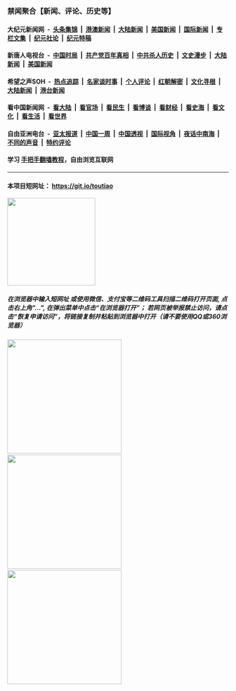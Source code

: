 ### 禁闻聚合【新闻、评论、历史等】

#### 大纪元新闻网 &nbsp;-&nbsp; [头条集锦](indexes/E头条集锦.md?t=02131122) &nbsp;|&nbsp; [港澳新闻](indexes/E港澳新闻.md?t=02131122)  &nbsp;|&nbsp; [大陆新闻](indexes/E大陆新闻.md?t=02131122) &nbsp;|&nbsp; [美国新闻](indexes/E美国新闻.md?t=02131122) &nbsp;|&nbsp; [国际新闻](indexes/E国际新闻.md?t=02131122) &nbsp;|&nbsp; [专栏文集](indexes/E专栏文集.md?t=02131122) &nbsp;|&nbsp; [纪元社论](indexes/E纪元社论.md?t=02131122) &nbsp;|&nbsp; [纪元特稿](indexes/E纪元特稿.md?t=02131122) 

#### 新唐人电视台 &nbsp;-&nbsp; [中国时局](indexes/N中国时局.md?t=02131122) &nbsp;|&nbsp; [共产党百年真相](indexes/N共产党百年真相.md?t=02131122) &nbsp;|&nbsp; [中共杀人历史](indexes/N中共杀人历史.md?t=02131122) &nbsp;|&nbsp; [文史漫步](indexes/N文史漫步.md?t=02131122) &nbsp;|&nbsp; [大陆新闻](indexes/N大陆新闻.md?t=02131122) &nbsp;|&nbsp; [美国新闻](indexes/N美国新闻.md?t=02131122)

#### 希望之声SOH &nbsp;-&nbsp; [热点追踪](indexes/H热点追踪.md?t=02131122) &nbsp;|&nbsp; [名家谈时事](indexes/H名家谈时事.md?t=02131122) &nbsp;|&nbsp; [个人评论](indexes/H个人评论.md?t=02131122)  &nbsp;|&nbsp; [红朝解密](indexes/H红朝解密.md?t=02131122) &nbsp;|&nbsp; [文化寻根](indexes/H文化寻根.md?t=02131122) &nbsp;|&nbsp; [大陆新闻](indexes/H大陆新闻.md?t=02131122) &nbsp;|&nbsp; [港台新闻](indexes/H港台新闻.md?t=02131122)

#### 看中国新闻网 &nbsp;-&nbsp; [看大陆](indexes/S看大陆.md?t=02131122) &nbsp;|&nbsp; [看官场](indexes/S看官场.md?t=02131122) &nbsp;|&nbsp; [看民生](indexes/S看民生.md?t=02131122)  &nbsp;|&nbsp; [看博谈](indexes/S看博谈.md?t=02131122) &nbsp;|&nbsp; [看财经](indexes/S看财经.md?t=02131122) &nbsp;|&nbsp; [看史海](indexes/S看史海.md?t=02131122) &nbsp;|&nbsp; [看文化](indexes/S看文化.md?t=02131122) &nbsp;|&nbsp; [看生活](indexes/S看生活.md?t=02131122) &nbsp;|&nbsp; [看世界](indexes/S看世界.md?t=02131122)

#### 自由亚洲电台 &nbsp;-&nbsp; [亚太报道](indexes/R亚太报道.md?t=02131122) &nbsp;|&nbsp; [中国一周](indexes/R中国一周.md?t=02131122) &nbsp;|&nbsp; [中国透视](indexes/R中国透视.md?t=02131122)  &nbsp;|&nbsp; [国际视角](indexes/R国际视角.md?t=02131122) &nbsp;|&nbsp; [夜话中南海](indexes/R夜话中南海.md?t=02131122) &nbsp;|&nbsp; [不同的声音](indexes/R不同的声音.md?t=02131122) &nbsp;|&nbsp; [特约评论](indexes/R特约评论.md?t=02131122)

#### 学习 [手把手翻墙教程](https://github.com/gfw-breaker/guides/wiki)，自由浏览互联网

----

#### 本项目短网址： https://git.io/toutiao
<img src="https://raw.githubusercontent.com/gfw-breaker/banned-news/master/scripts/img/qr.png" width="200px"/>  

##### 在浏览器中输入短网址 或使用微信、支付宝等二维码工具扫描二维码打开页面, 点击右上角"...", 在弹出菜单中点击“在浏览器打开”； 若网页被举报禁止访问，请点击“恢复申请访问”，将链接复制并粘贴到浏览器中打开（请不要使用QQ或360浏览器）

<img src="https://raw.githubusercontent.com/gfw-breaker/banned-news/master/scripts/img/1.png" width="260px"/> &nbsp; <img src="https://raw.githubusercontent.com/gfw-breaker/banned-news/master/scripts/img/2.png" width="260px"/> &nbsp; <img src="https://raw.githubusercontent.com/gfw-breaker/banned-news/master/scripts/img/3.png" width="260px"/>
